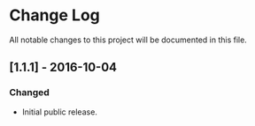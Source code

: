 # Change Log
All notable changes to this project will be documented in this file.

## [1.1.1] - 2016-10-04
### Changed
- Initial public release.